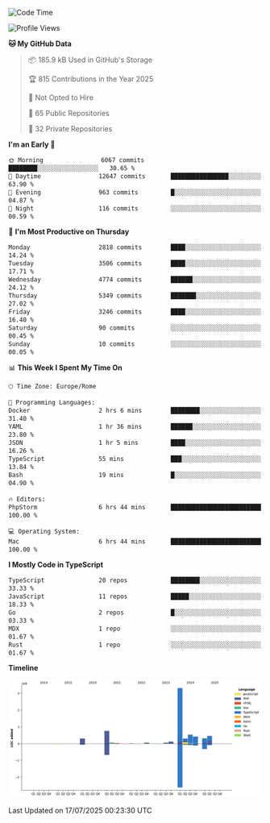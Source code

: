 <!--START_SECTION:waka-->
![Code Time](http://img.shields.io/badge/Code%20Time-6%2C109%20hrs%2020%20mins-blue)

![Profile Views](http://img.shields.io/badge/Profile%20Views-0-blue)

**🐱 My GitHub Data** 

> 📦 185.9 kB Used in GitHub's Storage 
 > 
> 🏆 815 Contributions in the Year 2025
 > 
> 🚫 Not Opted to Hire
 > 
> 📜 65 Public Repositories 
 > 
> 🔑 32 Private Repositories 
 > 
**I'm an Early 🐤** 

```text
🌞 Morning                6067 commits        ████████░░░░░░░░░░░░░░░░░   30.65 % 
🌆 Daytime                12647 commits       ████████████████░░░░░░░░░   63.90 % 
🌃 Evening                963 commits         █░░░░░░░░░░░░░░░░░░░░░░░░   04.87 % 
🌙 Night                  116 commits         ░░░░░░░░░░░░░░░░░░░░░░░░░   00.59 % 
```
📅 **I'm Most Productive on Thursday** 

```text
Monday                   2818 commits        ████░░░░░░░░░░░░░░░░░░░░░   14.24 % 
Tuesday                  3506 commits        ████░░░░░░░░░░░░░░░░░░░░░   17.71 % 
Wednesday                4774 commits        ██████░░░░░░░░░░░░░░░░░░░   24.12 % 
Thursday                 5349 commits        ███████░░░░░░░░░░░░░░░░░░   27.02 % 
Friday                   3246 commits        ████░░░░░░░░░░░░░░░░░░░░░   16.40 % 
Saturday                 90 commits          ░░░░░░░░░░░░░░░░░░░░░░░░░   00.45 % 
Sunday                   10 commits          ░░░░░░░░░░░░░░░░░░░░░░░░░   00.05 % 
```


📊 **This Week I Spent My Time On** 

```text
🕑︎ Time Zone: Europe/Rome

💬 Programming Languages: 
Docker                   2 hrs 6 mins        ████████░░░░░░░░░░░░░░░░░   31.40 % 
YAML                     1 hr 36 mins        ██████░░░░░░░░░░░░░░░░░░░   23.80 % 
JSON                     1 hr 5 mins         ████░░░░░░░░░░░░░░░░░░░░░   16.26 % 
TypeScript               55 mins             ███░░░░░░░░░░░░░░░░░░░░░░   13.84 % 
Bash                     19 mins             █░░░░░░░░░░░░░░░░░░░░░░░░   04.90 % 

🔥 Editors: 
PhpStorm                 6 hrs 44 mins       █████████████████████████   100.00 % 

💻 Operating System: 
Mac                      6 hrs 44 mins       █████████████████████████   100.00 % 
```

**I Mostly Code in TypeScript** 

```text
TypeScript               20 repos            ████████░░░░░░░░░░░░░░░░░   33.33 % 
JavaScript               11 repos            █████░░░░░░░░░░░░░░░░░░░░   18.33 % 
Go                       2 repos             █░░░░░░░░░░░░░░░░░░░░░░░░   03.33 % 
MDX                      1 repo              ░░░░░░░░░░░░░░░░░░░░░░░░░   01.67 % 
Rust                     1 repo              ░░░░░░░░░░░░░░░░░░░░░░░░░   01.67 % 
```



**Timeline**

![Lines of Code chart](https://raw.githubusercontent.com/frnwtr/frnwtr/main/assets/bar_graph.png)


 Last Updated on 17/07/2025 00:23:30 UTC
<!--END_SECTION:waka-->